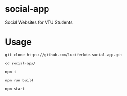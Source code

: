 # social-app
Social Websites for VTU Students

<h1>Usage</h1>
<code>git clone https://github.com/luciferkde.social-app.git</code>
<p><code>cd social-app/ </code></p>
<p><code>npm i</code></p>
<p><code>npm run build</code></p>
<p><code>npm start</code></p>
